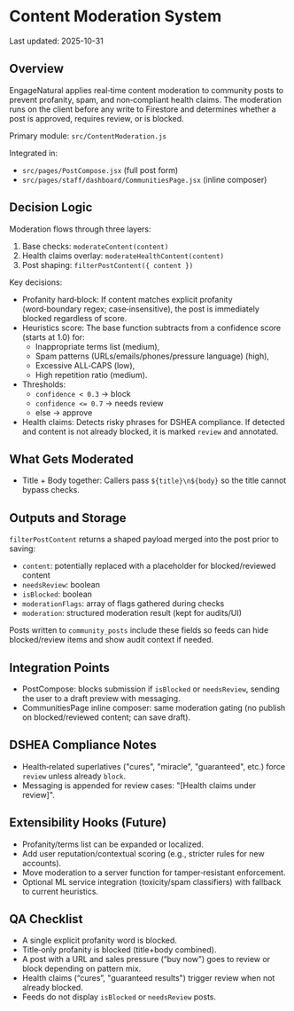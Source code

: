# Content Moderation System

Last updated: 2025-10-31

## Overview
EngageNatural applies real‑time content moderation to community posts to prevent profanity, spam, and non‑compliant health claims. The moderation runs on the client before any write to Firestore and determines whether a post is approved, requires review, or is blocked.

Primary module: `src/ContentModeration.js`

Integrated in:
- `src/pages/PostCompose.jsx` (full post form)
- `src/pages/staff/dashboard/CommunitiesPage.jsx` (inline composer)

## Decision Logic
Moderation flows through three layers:
1) Base checks: `moderateContent(content)`
2) Health claims overlay: `moderateHealthContent(content)`
3) Post shaping: `filterPostContent({ content })`

Key decisions:
- Profanity hard‑block: If content matches explicit profanity (word‑boundary regex; case‑insensitive), the post is immediately blocked regardless of score.
- Heuristics score: The base function subtracts from a confidence score (starts at 1.0) for:
  - Inappropriate terms list (medium),
  - Spam patterns (URLs/emails/phones/pressure language) (high),
  - Excessive ALL‑CAPS (low),
  - High repetition ratio (medium).
- Thresholds:
  - `confidence < 0.3` → block
  - `confidence <= 0.7` → needs review
  - else → approve
- Health claims: Detects risky phrases for DSHEA compliance. If detected and content is not already blocked, it is marked `review` and annotated.

## What Gets Moderated
- Title + Body together: Callers pass `${title}\n${body}` so the title cannot bypass checks.

## Outputs and Storage
`filterPostContent` returns a shaped payload merged into the post prior to saving:
- `content`: potentially replaced with a placeholder for blocked/reviewed content
- `needsReview`: boolean
- `isBlocked`: boolean
- `moderationFlags`: array of flags gathered during checks
- `moderation`: structured moderation result (kept for audits/UI)

Posts written to `community_posts` include these fields so feeds can hide blocked/review items and show audit context if needed.

## Integration Points
- PostCompose: blocks submission if `isBlocked` or `needsReview`, sending the user to a draft preview with messaging.
- CommunitiesPage inline composer: same moderation gating (no publish on blocked/reviewed content; can save draft).

## DSHEA Compliance Notes
- Health‑related superlatives ("cures", "miracle", "guaranteed", etc.) force `review` unless already `block`.
- Messaging is appended for review cases: "[Health claims under review]".

## Extensibility Hooks (Future)
- Profanity/terms list can be expanded or localized.
- Add user reputation/contextual scoring (e.g., stricter rules for new accounts).
- Move moderation to a server function for tamper‑resistant enforcement.
- Optional ML service integration (toxicity/spam classifiers) with fallback to current heuristics.

## QA Checklist
- A single explicit profanity word is blocked.
- Title‑only profanity is blocked (title+body combined).
- A post with a URL and sales pressure (“buy now”) goes to review or block depending on pattern mix.
- Health claims (“cures”, "guaranteed results") trigger review when not already blocked.
- Feeds do not display `isBlocked` or `needsReview` posts.
